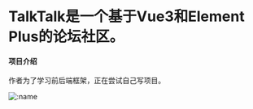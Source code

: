 # TalkTalk是一个基于Vue3和Element Plus的论坛社区。
#### 项目介绍
作者为了学习前后端框架，正在尝试自己写项目。

![:name](https://count.getloli.com/@:booru-lewd)